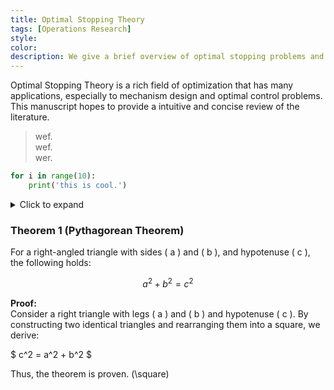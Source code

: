 ```yaml
---
title: Optimal Stopping Theory
tags: [Operations Research]
style: 
color: 
description: We give a brief overview of optimal stopping problems and it's relevance to market design.
---
```




Optimal Stopping Theory is a rich field of optimization that has many applications, especially to mechanism design and optimal control problems. This manuscript hopes to provide a intuitive and concise review of the literature.

> wef.  
> wef.  
> wer.  

```python
for i in range(10):
    print('this is cool.')
```


<details>
  <summary>Click to expand</summary>
  This is the hidden content that appears when you click the summary.
</details>


### Theorem 1 (Pythagorean Theorem)
For a right-angled triangle with sides \( a \) and \( b \), and hypotenuse \( c \), the following holds:

$$
a^2 + b^2 = c^2
$$

**Proof:**  
Consider a right triangle with legs \( a \) and \( b \) and hypotenuse \( c \). By constructing two identical triangles and rearranging them into a square, we derive:

$
c^2 = a^2 + b^2
$

Thus, the theorem is proven. \(\square\)